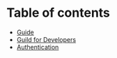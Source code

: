 # Table of contents

* [Guide](README.md)
* [Guild for Developers](guild-api-alpha.md)
* [Authentication](authentication.md)
